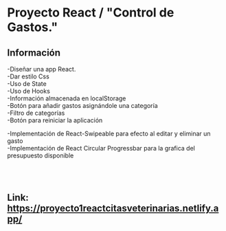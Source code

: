 # Proyecto React / "Control de Gastos."


## Información

-Diseñar una app React. <br>
-Dar estilo Css<br>
-Uso de State<br>
-Uso de Hooks<br>
-Información almacenada en localStorage<br>
-Botón para añadir gastos asignándole una categoría<br>
-Filtro de categorías<br>
-Botón para reiniciar la aplicación<br>

-Implementación de React-Swipeable para efecto al editar y eliminar un gasto<br>
-Implementación de React Circular Progressbar para la grafica del presupuesto disponible<br><br>


<br>



## Link:  https://proyecto1reactcitasveterinarias.netlify.app/
